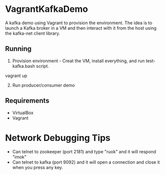 # VagrantKafkaDemo
A kafka demo using Vagrant to provision the environment.  The idea is to launch a Kafka broker in a VM and then interact with it from the host using the kafka-net client library.

## Running

1) Provision environment - Creat the VM, install everything, and run test-kafka.bash script.

vagrant up

2) Run producer/consumer demo

## Requirements
* VirtualBox
* Vagrant

# Network Debugging Tips
* Can telnet to zookeeper (port 2181) and type "ruok" and it will respond "imok"
* Can telnet to kafka (port 9092) and it will open a connection and close it when you press any key.
